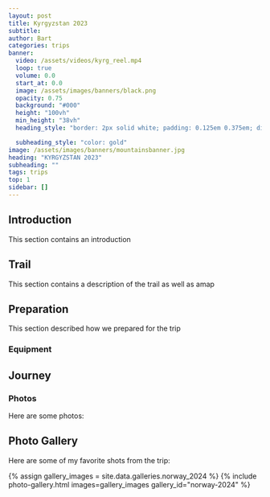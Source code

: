 ```yaml
---
layout: post
title: Kyrgyzstan 2023
subtitle:
author: Bart
categories: trips
banner:
  video: /assets/videos/kyrg_reel.mp4
  loop: true
  volume: 0.0
  start_at: 0.0
  image: /assets/images/banners/black.png
  opacity: 0.75
  background: "#000"
  height: "100vh"
  min_height: "38vh"
  heading_style: "border: 2px solid white; padding: 0.125em 0.375em; display: inline-block; letter-spacing: 0.12em;"

  subheading_style: "color: gold"
image: /assets/images/banners/mountainsbanner.jpg
heading: "KYRGYZSTAN 2023"
subheading: ""
tags: trips 
top: 1
sidebar: []
---
```


## Introduction

This section contains an introduction

## Trail

This section contains a description of the trail as well as amap

## Preparation

This section described how we prepared for the trip

### Equipment

## Journey

### Photos

Here are some photos:

## Photo Gallery

Here are some of my favorite shots from the trip:

{% assign gallery_images = site.data.galleries.norway_2024 %}
{% include photo-gallery.html images=gallery_images gallery_id="norway-2024" %}
